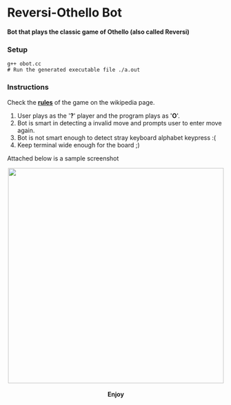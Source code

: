 # Reversi-Othello Bot

**Bot that plays the classic game of Othello (also called Reversi)**

### Setup

    g++ obot.cc
    # Run the generated executable file ./a.out

### Instructions
Check the [**rules**](https://en.wikipedia.org/wiki/Reversi#Rules) of the game on the wikipedia page.

1. User plays as the '**?**' player and the program plays as '**O**'.
2. Bot is smart in detecting a invalid move and prompts user to enter move again.
3. Bot is not smart enough to detect stray keyboard alphabet keypress :(
4. Keep terminal wide enough for the board ;)

Attached below is a sample screenshot

<p align="center">
  <img src="https://cdn.rawgit.com/MalharK/Othello/53afa89d/gameplay.png" height="500px">
  <br><br>
  <b>Enjoy</b>
  <br>
</p>
